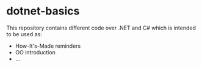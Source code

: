 # dotnet-basics
This repository contains different code over .NET and C# which is intended to be used as:
- How-It's-Made reminders
- OO introduction
- ...